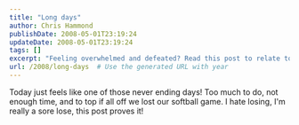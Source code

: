 ```yaml
---
title: "Long days"
author: Chris Hammond
publishDate: 2008-05-01T23:19:24
updateDate: 2008-05-01T23:19:24
tags: []
excerpt: "Feeling overwhelmed and defeated? Read this post to relate to those never-ending days and the struggle of being a sore loser on a bad day."
url: /2008/long-days  # Use the generated URL with year
---
```

<p>Today just feels like one of those never ending days! Too much to do, not enough time, and to top if all off we lost our softball game. I hate losing, I'm really a sore lose, this post proves it!</p>

